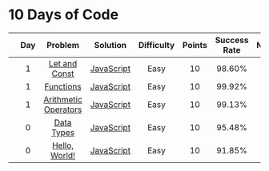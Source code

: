 # 10 Days of Code

|     | Day |                                             Problem                                             |                 Solution                  | Difficulty | Points | Success Rate | Note |
| --- | :-: | :---------------------------------------------------------------------------------------------: | :---------------------------------------: | :--------: | :----: | :----------: | :--: |
|     |  1  |        [Let and Const](https://www.hackerrank.com/challenges/js10-let-and-const/problem)        |     [JavaScript](Day1-LetandConst.js)     |    Easy    |   10   |    98.60%    |      |
|     |  1  |            [Functions](https://www.hackerrank.com/challenges/js10-function/problem)             |      [JavaScript](Day1-Functions.js)      |    Easy    |   10   |    99.92%    |      |
|     |  1  | [Arithmetic Operators](https://www.hackerrank.com/challenges/js10-arithmetic-operators/problem) | [JavaScript](Day1-ArithmeticOperators.js) |    Easy    |   10   |    99.13%    |      |
|     |  0  |           [Data Types](https://www.hackerrank.com/challenges/js10-data-types/problem)           |      [JavaScript](Day0-DataTypes.js)      |    Easy    |   10   |    95.48%    |      |
|     |  0  |         [Hello, World!](https://www.hackerrank.com/challenges/js10-hello-world/problem)         |     [JavaScript](Day0-HelloWorld!.js)     |    Easy    |   10   |    91.85%    |      |
